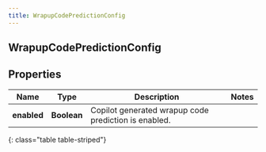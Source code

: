 ```yaml
---
title: WrapupCodePredictionConfig
---
```

## WrapupCodePredictionConfig


## Properties

| Name | Type | Description | Notes |
| ------------ | ------------- | ------------- | ------------- |
| **enabled** | <!----><!---->**Boolean**<!----> | Copilot generated wrapup code prediction is enabled. |  |
{: class="table table-striped"}




